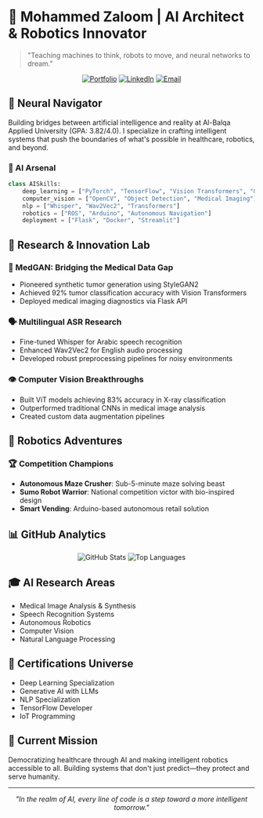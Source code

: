 # 🧠 Mohammed Zaloom | AI Architect & Robotics Innovator

> "Teaching machines to think, robots to move, and neural networks to dream."

<div align="center">
  
[![Portfolio](https://img.shields.io/badge/Portfolio-4285F4?style=for-the-badge&logo=google-chrome&logoColor=white)](https://mohammedzaloom-portfolio.onrender.com)
[![LinkedIn](https://img.shields.io/badge/LinkedIn-0A66C2?style=for-the-badge&logo=linkedin&logoColor=white)](https://www.linkedin.com/in/mozaloom/)
[![Email](https://img.shields.io/badge/Email-EA4335?style=for-the-badge&logo=gmail&logoColor=white)](mailto:mozaloom@ieee.org)

</div>

## 🤖 Neural Navigator

Building bridges between artificial intelligence and reality at Al-Balqa Applied University (GPA: 3.82/4.0). I specialize in crafting intelligent systems that push the boundaries of what's possible in healthcare, robotics, and beyond.

### 🧬 AI Arsenal

```python
class AISkills:
    deep_learning = ["PyTorch", "TensorFlow", "Vision Transformers", "GANs"]
    computer_vision = ["OpenCV", "Object Detection", "Medical Imaging"]
    nlp = ["Whisper", "Wav2Vec2", "Transformers"]
    robotics = ["ROS", "Arduino", "Autonomous Navigation"]
    deployment = ["Flask", "Docker", "Streamlit"]
```

## 🔬 Research & Innovation Lab

### 🏥 MedGAN: Bridging the Medical Data Gap
- Pioneered synthetic tumor generation using StyleGAN2
- Achieved 92% tumor classification accuracy with Vision Transformers
- Deployed medical imaging diagnostics via Flask API

### 🗣️ Multilingual ASR Research
- Fine-tuned Whisper for Arabic speech recognition
- Enhanced Wav2Vec2 for English audio processing
- Developed robust preprocessing pipelines for noisy environments

### 👁️ Computer Vision Breakthroughs
- Built ViT models achieving 83% accuracy in X-ray classification
- Outperformed traditional CNNs in medical image analysis
- Created custom data augmentation pipelines

## 🤖 Robotics Adventures

### 🏆 Competition Champions
- **Autonomous Maze Crusher**: Sub-5-minute maze solving beast
- **Sumo Robot Warrior**: National competition victor with bio-inspired design
- **Smart Vending**: Arduino-based autonomous retail solution

## 📊 GitHub Analytics

<div align="center">
  
![GitHub Stats](https://github-readme-stats.vercel.app/api?username=mozaloom&show_icons=true&theme=vision-friendly-dark&hide_border=true)
![Top Languages](https://github-readme-stats.vercel.app/api/top-langs/?username=mozaloom&layout=compact&theme=vision-friendly-dark&hide_border=true)

</div>

## 🎓 AI Research Areas
- Medical Image Analysis & Synthesis
- Speech Recognition Systems
- Autonomous Robotics
- Computer Vision
- Natural Language Processing

## 🌟 Certifications Universe
- Deep Learning Specialization
- Generative AI with LLMs
- NLP Specialization
- TensorFlow Developer
- IoT Programming

## 🎯 Current Mission
Democratizing healthcare through AI and making intelligent robotics accessible to all. Building systems that don't just predict—they protect and serve humanity.

---

<div align="center">
  
*"In the realm of AI, every line of code is a step toward a more intelligent tomorrow."*

</div>
